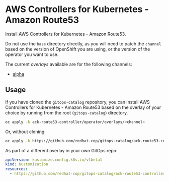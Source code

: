 # AWS Controllers for Kubernetes - Amazon Route53

Install AWS Controllers for Kubernetes - Amazon Route53.

Do not use the `base` directory directly, as you will need to patch the `channel` based on the version of OpenShift you are using, or the version of the operator you want to use.

The current *overlays* available are for the following channels:

* [alpha](operator/overlays/alpha)

## Usage

If you have cloned the `gitops-catalog` repository, you can install AWS Controllers for Kubernetes - Amazon Route53 based on the overlay of your choice by running from the root (`gitops-catalog`) directory.

```sh
oc apply -k ack-route53-controller/operator/overlays/<channel>
```

Or, without cloning:

```sh
oc apply -k https://github.com/redhat-cop/gitops-catalog/ack-route53-controller/operator/overlays/<channel>
```

As part of a different overlay in your own GitOps repo:

```yaml
apiVersion: kustomize.config.k8s.io/v1beta1
kind: Kustomization
resources:
  - https://github.com/redhat-cop/gitops-catalog/ack-route53-controller/operator/overlays/<channel>?ref=main
```
